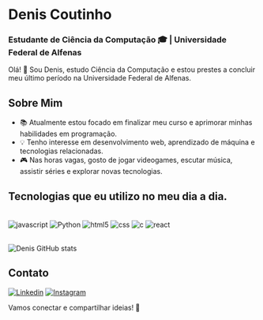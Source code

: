 # Denis Coutinho
### Estudante de Ciência da Computação 🎓 | Universidade Federal de Alfenas

Olá! 👋 Sou Denis, estudo Ciência da Computação e estou prestes a concluir meu último período na Universidade Federal de Alfenas.

## Sobre Mim
- 📚 Atualmente estou focado em finalizar meu curso e aprimorar minhas habilidades em programação.
- 💡 Tenho interesse em desenvolvimento web, aprendizado de máquina e tecnologias relacionadas.
- 🎮 Nas horas vagas, gosto de jogar videogames, escutar música, assistir séries e explorar novas tecnologias.

## Tecnologias que eu utilizo no meu dia a dia.

<div style="display: inline_block"><br/>
 <img align="center" alt="javascript" src="https://img.shields.io/badge/C-00599C?style=for-the-badge&logo=c&logoColor=white" />
 <img align="center" alt="Python" src="https://img.shields.io/badge/Python-3776AB?style=for-the-badge&logo=python&logoColor=white" />
 <img align="center" alt="html5" src="https://img.shields.io/badge/HTML-239120?style=for-the-badge&logo=html5&logoColor=white" />
 <img align="center" alt="css" src="https://img.shields.io/badge/CSS-239120?&style=for-the-badge&logo=css3&logoColor=white" />
 <img align="center" alt="c" src="https://img.shields.io/badge/JavaScript-F7DF1E?style=for-the-badge&logo=javascript&logoColor=black" />
 <img align="center" alt="react" src="https://img.shields.io/badge/React-20232A?style=for-the-badge&logo=react&logoColor=61DAFB" />
</div><br>

![Denis GitHub stats](https://github-readme-stats.vercel.app/api?username=DenisCoutinho&show_icons=true&theme=dracula)

## Contato
[![Linkedin](https://img.shields.io/badge/LinkedIn-0077B5?style=for-the-badge&logo=linkedin&logoColor=white)](www.linkedin.com/in/denis-coutinho-95ba92263)
[![Instagram](https://img.shields.io/badge/Instagram-E4405F?style=for-the-badge&logo=instagram&logoColor=white)](https://www.instagram.com/deniss_coutinho/)

Vamos conectar e compartilhar ideias! 🚀
